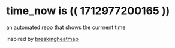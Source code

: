 # time_now is (( 1712977200165 ))

an automated repo that shows the currnent time

inspired by [breakingheatmap](https://github.com/breakingheatmap/breakingheatmap)